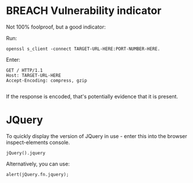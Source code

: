 # BREACH Vulnerability indicator


Not 100% foolproof, but a good indicator:

Run:

```openssl s_client -connect TARGET-URL-HERE:PORT-NUMBER-HERE.```

Enter:


```
GET / HTTP/1.1
Host: TARGET-URL-HERE
Accept-Encoding: compress, gzip
 
```

If the response is encoded, that's potentially evidence that it is present.


# JQuery

To quickly display the version of JQuery in use - enter this into the browser inspect-elements console.



```jQuery().jquery```



Alternatively, you can use:



```alert(jQuery.fn.jquery);```

